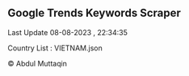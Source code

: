 

## Google Trends Keywords Scraper 
 
Last Update 08-08-2023 , 22:34:35

Country List :
VIETNAM.json



© Abdul Muttaqin 
